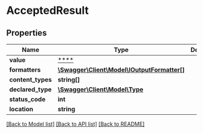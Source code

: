 # AcceptedResult

## Properties
Name | Type | Description | Notes
------------ | ------------- | ------------- | -------------
**value** | [****](.md) |  | [optional] 
**formatters** | [**\Swagger\Client\Model\IOutputFormatter[]**](IOutputFormatter.md) |  | [optional] 
**content_types** | **string[]** |  | [optional] 
**declared_type** | [**\Swagger\Client\Model\Type**](Type.md) |  | [optional] 
**status_code** | **int** |  | [optional] 
**location** | **string** |  | [optional] 

[[Back to Model list]](../../README.md#documentation-for-models) [[Back to API list]](../../README.md#documentation-for-api-endpoints) [[Back to README]](../../README.md)

